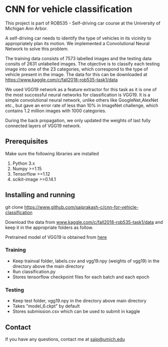 # CNN for vehicle classification

This project is part of ROB535 - Self-driving car course at the University of Michigan Ann Arbor. 

A self-driving car needs to identify the type of vehicles in its vicinity to appropriately plan its motion. We implemented a Convolutional Neural Network to solve this problem. 

The training data consists of 7573 labelled images and the testing data consits of 2631 unlabelled images. The objective is to classify each testing image into one of the 23 categories, which correspond to the type of vehicle present in the image. The data for this can be downloaded at https://www.kaggle.com/c/fall2018-rob535-task1/data

We used VGG19 network as a feature extractor for this task as it is one of the most successful neural networks for classification is VGG19.
It is a simple convolutional neural network, unlike others like GoogleNet,AlexNet etc., but gave an error rate of less
than 10% in ImageNet challenge, which contains 1.2 million images with 1000 categories. 

During the back propagation, we only updated the weights of last fully connected layers of VGG19 network.  

## Prerequisites

Make sure the following libraries are installed 

1. Python 3.x
2. Numpy >=1.15
3. Tensorflow >=1.12
4. scikit-image >=0.14.1


## Installing and running

git clone https://www.github.com/saiprakash-c/cnn-for-vehicle-classification

Download the data from www.kaggle.com/c/fall2018-rob535-task1/data and keep it in the appropriate folders as follow. 

Pretrained model of VGG19 is obtained from [here](https://mega.nz/file/xZ8glS6J#MAnE91ND_WyfZ_8mvkuSa2YcA7q-1ehfSm-Q1fxOvvs)

### Training

- Keep trainval folder, labels.csv and vgg19.npy (weights of vgg19) in the directory above the main directory
- Run classification.py
- Stores tensorflow checkpoint files for each batch and each epoch

### Testing

- Keep test folder, vgg19.npy in the directory above main directory
- Takes "model_6.ckpt" by default
- Stores submission.csv which can be used to submit in kaggle

## Contact

If you have any questions, contact me at saip@umich.edu

